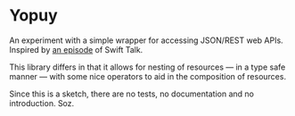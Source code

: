 # Yopuy

An experiment with a simple wrapper for accessing JSON/REST web APIs. Inspired by [an episode](https://talk.objc.io/episodes/S01E01-networking) of Swift Talk.

This library differs in that it allows for nesting of resources — in a type safe manner — with some nice operators to aid in the composition of resources.

Since this is a sketch, there are no tests, no documentation and no introduction. Soz.
